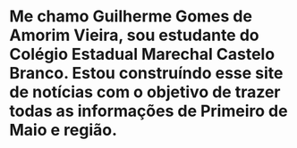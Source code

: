# Me chamo Guilherme Gomes de Amorim Vieira, sou estudante do Colégio Estadual Marechal Castelo Branco. Estou construíndo esse site de notícias com o objetivo de trazer todas as informações de Primeiro de Maio e região. 
